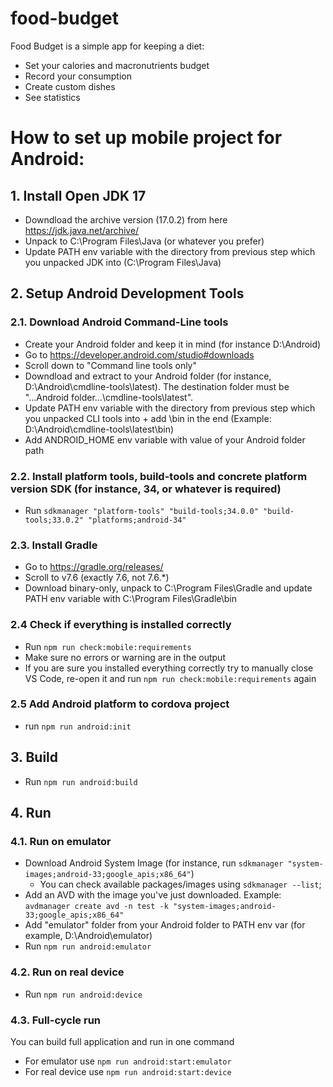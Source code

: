 # food-budget
Food Budget is a simple app for keeping a diet:
- Set your calories and macronutrients budget
- Record your consumption
- Create custom dishes
- See statistics

# How to set up mobile project for Android:
## 1. Install Open JDK 17
- Downdload the archive version (17.0.2) from here https://jdk.java.net/archive/
- Unpack to C:\Program Files\Java (or whatever you prefer)
- Update PATH env variable with the directory from previous step which you unpacked JDK into (C:\Program Files\Java)
## 2. Setup Android Development Tools
### 2.1. Download Android Command-Line tools
- Create your Android folder and keep it in mind (for instance D:\Android)
- Go to https://developer.android.com/studio#downloads
- Scroll down to "Command line tools only"
- Downdload and extract to your Android folder (for instance, D:\Android\cmdline-tools\latest). The destination folder must be "...Android folder...\cmdline-tools\latest".
- Update PATH env variable with the directory from previous step which you unpacked CLI tools into + add \bin in the end (Example: D:\Android\cmdline-tools\latest\bin)
- Add ANDROID_HOME env variable with value of your Android folder path


### 2.2. Install platform tools, build-tools and concrete platform version SDK (for instance, 34, or whatever is required)
- Run `sdkmanager "platform-tools" "build-tools;34.0.0" "build-tools;33.0.2" "platforms;android-34"`

### 2.3. Install Gradle
- Go to https://gradle.org/releases/
- Scroll to v7.6 (exactly 7.6, not 7.6.*)
- Download binary-only, unpack to C:\Program Files\Gradle and update PATH env variable with C:\Program Files\Gradle\bin

### 2.4 Check if everything is installed correctly
- Run `npm run check:mobile:requirements`
- Make sure no errors or warning are in the output
- If you are sure you installed everything correctly try to manually close VS Code, re-open it and run `npm run check:mobile:requirements` again

### 2.5 Add Android platform to cordova project
- run `npm run android:init`

## 3. Build
- Run `npm run android:build`

## 4. Run
### 4.1. Run on emulator
- Download Android System Image (for instance, run `sdkmanager "system-images;android-33;google_apis;x86_64"`)
  - You can check available packages/images using `sdkmanager --list`;
- Add an AVD with the image you've just downloaded. Example: `avdmanager create avd -n test -k "system-images;android-33;google_apis;x86_64"`
- Add "emulator" folder from your Android folder to PATH env var (for example, D:\Android\emulator)
- Run `npm run android:emulator`
### 4.2. Run on real device
- Run `npm run android:device`

### 4.3. Full-cycle run
You can build full application and run in one command
- For emulator use `npm run android:start:emulator`
- For real device use `npm run android:start:device`